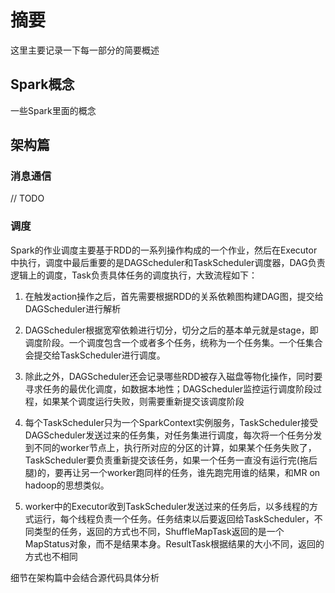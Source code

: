 # 摘要

这里主要记录一下每一部分的简要概述

## Spark概念

一些Spark里面的概念

## 架构篇

### 消息通信

// TODO

### 调度

Spark的作业调度主要基于RDD的一系列操作构成的一个作业，然后在Executor中执行，调度中最后重要的是DAGScheduler和TaskScheduler调度器，DAG负责逻辑上的调度，Task负责具体任务的调度执行，大致流程如下：

1. 在触发action操作之后，首先需要根据RDD的关系依赖图构建DAG图，提交给DAGScheduler进行解析

2. DAGScheduler根据宽窄依赖进行切分，切分之后的基本单元就是stage，即调度阶段。一个调度包含一个或者多个任务，统称为一个任务集。一个任集合会提交给TaskScheduler进行调度。

3. 除此之外，DAGScheduler还会记录哪些RDD被存入磁盘等物化操作，同时要寻求任务的最优化调度，如数据本地性；DAGScheduler监控运行调度阶段过程，如果某个调度运行失败，则需要重新提交该调度阶段

4. 每个TaskScheduler只为一个SparkContext实例服务，TaskScheduler接受DAGScheduler发送过来的任务集，对任务集进行调度，每次将一个任务分发到不同的worker节点上，执行所对应的分区的计算，如果某个任务失败了，TaskScheduler要负责重新提交该任务，如果一个任务一直没有运行完(拖后腿)的，要再让另一个worker跑同样的任务，谁先跑完用谁的结果，和MR on hadoop的思想类似。

5. worker中的Executor收到TaskScheduler发送过来的任务后，以多线程的方式运行，每个线程负责一个任务。任务结束以后要返回给TaskScheduler，不同类型的任务，返回的方式也不同，ShuffleMapTask返回的是一个MapStatus对象，而不是结果本身。ResultTask根据结果的大小不同，返回的方式也不相同

细节在架构篇中会结合源代码具体分析
